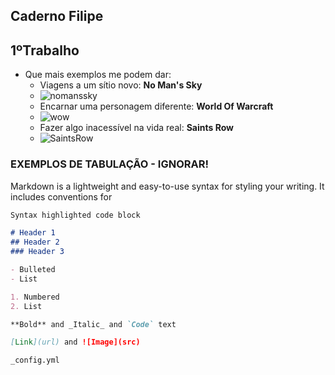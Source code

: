 ## Caderno Filipe

## 1ºTrabalho
- Que mais exemplos me podem dar:
  - Viagens a um sítio novo: **No Man's Sky**
  - ![nomanssky](https://user-images.githubusercontent.com/46561409/138929312-655aaf3b-500d-40f5-b0ea-821c01fb5c35.jpg)
  - Encarnar uma personagem diferente: **World Of Warcraft**
  - ![wow](https://user-images.githubusercontent.com/46561409/138930151-add150b4-55ff-4843-967e-b495e577c75f.jpg)
  - Fazer algo inacessível na vida real: **Saints Row**
  - ![SaintsRow](https://user-images.githubusercontent.com/46561409/138930451-3ff5451e-2aff-43a4-851e-687a0faccb8c.jpg)


### EXEMPLOS DE TABULAÇÃO - IGNORAR!

Markdown is a lightweight and easy-to-use syntax for styling your writing. It includes conventions for

```markdown
Syntax highlighted code block

# Header 1
## Header 2
### Header 3

- Bulleted
- List

1. Numbered
2. List

**Bold** and _Italic_ and `Code` text

[Link](url) and ![Image](src)
```

 `_config.yml`
